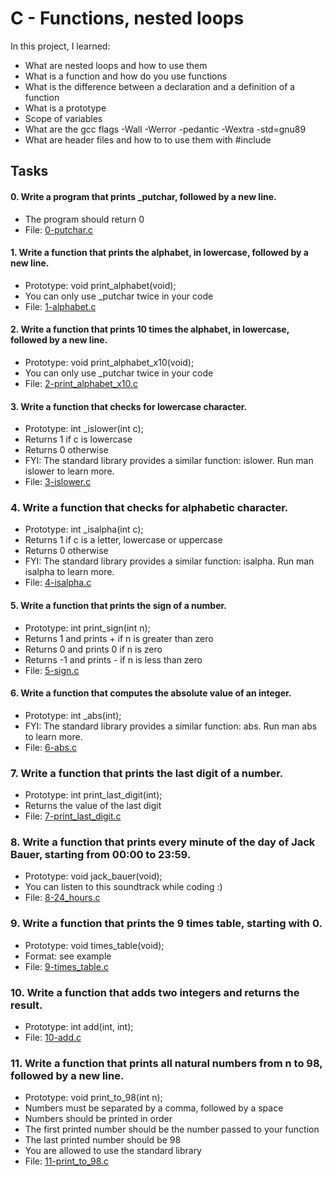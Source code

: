 # C - Functions, nested loops
In this project, I learned:
- What are nested loops and how to use them
- What is a function and how do you use functions
- What is the difference between a declaration and a definition of a function
- What is a prototype
- Scope of variables
- What are the gcc flags -Wall -Werror -pedantic -Wextra -std=gnu89
- What are header files and how to to use them with #include

## Tasks

#### 0. Write a program that prints _putchar, followed by a new line.

- The program should return 0
- File: [0-putchar.c](0-putchar.c)

#### 1. Write a function that prints the alphabet, in lowercase, followed by a new line.

- Prototype: void print_alphabet(void);
- You can only use _putchar twice in your code
- File: [1-alphabet.c](1-alphabet.c)

#### 2. Write a function that prints 10 times the alphabet, in lowercase, followed by a new line.

- Prototype: void print_alphabet_x10(void);
- You can only use _putchar twice in your code
- File: [2-print_alphabet_x10.c](2-print_alphabet_x10.c)

#### 3. Write a function that checks for lowercase character.

- Prototype: int _islower(int c);
- Returns 1 if c is lowercase
- Returns 0 otherwise
- FYI: The standard library provides a similar function: islower. Run man islower to learn more.
- File: [3-islower.c](3-islower.c)

### 4. Write a function that checks for alphabetic character.

- Prototype: int _isalpha(int c);
- Returns 1 if c is a letter, lowercase or uppercase
- Returns 0 otherwise
- FYI: The standard library provides a similar function: isalpha. Run man isalpha to learn more.
- File: [4-isalpha.c](4-isalpha)

#### 5. Write a function that prints the sign of a number.

- Prototype: int print_sign(int n);
- Returns 1 and prints + if n is greater than zero
- Returns 0 and prints 0 if n is zero
- Returns -1 and prints - if n is less than zero
- File: [5-sign.c](5-sign.c)

#### 6. Write a function that computes the absolute value of an integer.

- Prototype: int _abs(int);
- FYI: The standard library provides a similar function: abs. Run man abs to learn more.
- File: [6-abs.c](6-abs.c)

### 7. Write a function that prints the last digit of a number.

- Prototype: int print_last_digit(int);
- Returns the value of the last digit
- File: [7-print_last_digit.c](7-print_last_digit.c)

### 8. Write a function that prints every minute of the day of Jack Bauer, starting from 00:00 to 23:59.

- Prototype: void jack_bauer(void);
- You can listen to this soundtrack while coding :)
- File: [8-24_hours.c](8-24_hours.c)

### 9. Write a function that prints the 9 times table, starting with 0.

- Prototype: void times_table(void);
- Format: see example
- File: [9-times_table.c](9-times_table.c)

### 10. Write a function that adds two integers and returns the result.

- Prototype: int add(int, int);
- File: [10-add.c](10-add.c)

### 11. Write a function that prints all natural numbers from n to 98, followed by a new line.

- Prototype: void print_to_98(int n);
- Numbers must be separated by a comma, followed by a space
- Numbers should be printed in order
- The first printed number should be the number passed to your function
- The last printed number should be 98
- You are allowed to use the standard library
- File: [11-print_to_98.c](11-print_to_98.c)








